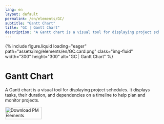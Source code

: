 ```yaml
---
lang: en
layout: default
permalink: /en/elements/GC/
subtitle: "Gantt Chart"
title: "GC | Gantt Chart"
description: "A Gantt chart is a visual tool for displaying project schedules. It displays tasks, their duration, and dependencies on a timeline to help plan and monitor projects."
---
```


{% include figure.liquid loading="eager" path="assets/img/elements/en/GC.card.png" class="img-fluid" width="300" height="300" alt="GC | Gantt Chart" %}

# Gantt Chart

A Gantt chart is a visual tool for displaying project schedules. It displays tasks, their duration, and dependencies on a timeline to help plan and monitor projects.

<a href="https://apps.apple.com/app/apple-store/id6738084498?pt=127441684&ct=website&mt=8">
  <img src="{{ "assets/img/en/appstore.png" | relative_url }}" width="120" height="40" alt="Download PM Elements">
</a>
